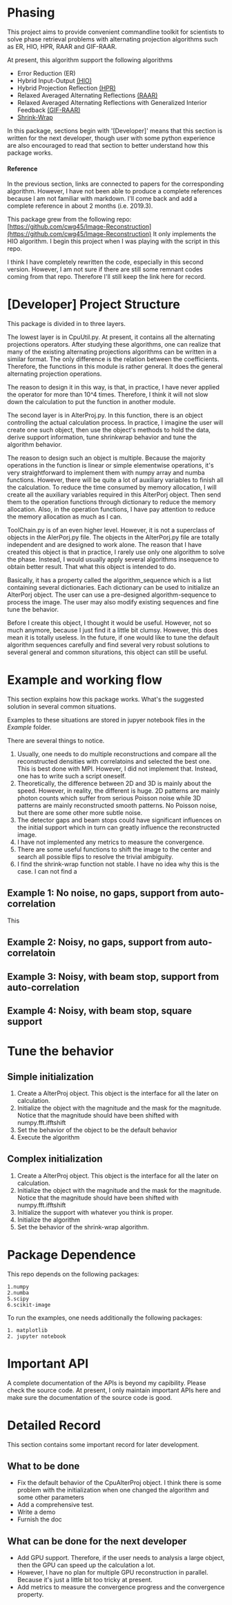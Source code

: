 # Phasing

This project aims to provide convenient commandline toolkit for scientists to solve phase 
retrieval problems with alternating projection algorithms such as ER, HIO, HPR, RAAR and GIF-RAAR.


At present, this algorithm support the following algorithms

- Error Reduction (ER)
- Hybrid Input-Output [(HIO)](https://www.osapublishing.org/ol/abstract.cfm?uri=ol-3-1-27)
- Hybrid Projection Reflection [(HPR)](https://www.ncbi.nlm.nih.gov/pubmed/12801170)
- Relaxed Averaged Alternating Reflections [(RAAR)](https://iopscience.iop.org/article/10.1088/0266-5611/21/1/004)
- Relaxed Averaged Alternating Reflections with Generalized Interior Feedback [(GIF-RAAR)](https://www.ncbi.nlm.nih.gov/pubmed/23187243) 
- [Shrink-Wrap](https://link.aps.org/doi/10.1103/PhysRevB.68.140101) 

In this package, sections begin with '[Developer]' means that this section is written for the next developer, though user with some python experience are also encouraged to read that section to better understand how this package works.

#### Reference 
In the previous section, links are connected to papers for the corresponding algorithm. However, 
I have not been able to produce a complete references because I am not familiar with markdown. 
I'll come back and add a complete reference in about 2 months (i.e. 2019.3).

This package grew from the following repo: [https://github.com/cwg45/Image-Reconstruction](https://github.com/cwg45/Image-Reconstruction)
It only implements the HIO algorithm. I begin this project when I was playing with the script in 
this repo. 

I think I have completely rewritten the code, especially in this second version. However, 
I am not sure if there are still some remnant codes coming from that repo. Therefore I'll still 
keep the link here for record. 

# [Developer] Project Structure

This package is divided in to three layers. 

The lowest layer is in CpuUtil.py. At present, it contains all the alternating projections operators. After studying these algorithms, one can realize that many of the existing alternating projections algorithms can be written in a similar format. The only difference is the relation between the coefficients. Therefore, the functions in this module is rather general. It does the general alternating projection operations.

The reason to design it in this way, is that, in practice, I have never applied the operator for more than 10^4 times. Therefore, I think it will not slow down the calculation to put the function in another module.

The second layer is in AlterProj.py. In this function, there is an object controlling the actual calculation process. In practice, I imagine the user will create one such object, then use the object's methods to hold the data, derive support information, tune shrinkwrap behavior and tune the algorithm behavior. 

The reason to design such an object is multiple. Because the majority operations in the function is linear or simple elementwise operations, it's very straightforward to implement them with numpy array and numba functions. However, there will be quite a lot of auxiliary variables to finish all the calculation. To reduce the time consumed by memory allocation, I will create all the auxiliary variables required in this AlterPorj object. Then send them to the operation functions through dictionary to reduce the memory allocation. Also, in the operation functions, I have pay attention to reduce the memory allocation as much as I can.

ToolChain.py is of an even higher level. However, it is not a superclass of objects in the AlerPorj.py file. The objects in the AlterPorj.py file are totally independent and are designed to work alone. The reason that I have created this object is that in practice, I rarely use only one algorithm to solve the phase. Instead, I would usually apply several algorithms insequence to obtain better result. That what this object is intended to do. 

Basically, it has a property called the algorithm_sequence which is a list containing several dictionaries. Each dictionary can be used to initialize an AlterPorj object. The user can use a pre-designed algorithm-sequence to process the image. The user may also modify existing sequences and fine tune the behavior. 

Before I create this object, I thought it would be useful. However, not so much anymore, because I just find it a little bit clumsy. However, this does mean it is totally useless. In the future, if one would like to tune the default algorithm sequences carefully and find several very robust solutions to several general and common siturations, this object can still be useful.

# Example and working flow
This section explains how this package works. What's the suggested solution in several common situations.

Examples to these situations are stored in jupyer notebook files in the *Example* folder. 

There are several things to notice. 

1. Usually, one needs to do multiple reconstructions and compare all the reconstructed densities with correlatoins and selected the best one. This is best done with MPI. However, I did not implement that. Instead, one has to write such a script oneself. 
2. Theoretically, the difference between 2D and 3D is mainly about the speed. However, in reality, the different is huge. 2D patterns are mainly photon counts which suffer from serious Poisson noise while 3D patterns are mainly reconstructed smooth patterns. No Poisson noise, but there are some other more subtle noise.
3. The detector gaps and beam stops could have significant influences on the initial support which in turn can greatly influence the reconstructed image.
4. I have not implemented any metrics to measure the convergence.
5. There are some useful functions to shift the image to the center and search all possible flips to resolve the trivial ambiguity.
6. I find the shrink-wrap function not stable. I have no idea why this is the case. I can not find a 

## Example 1: No noise, no gaps, support from auto-correlation
This 

## Example 2: Noisy, no gaps, support from auto-correlatoin

## Example 3: Noisy, with beam stop, support from auto-correlation

## Example 4: Noisy, with beam stop, square support


# Tune the behavior

## Simple initialization

1. Create a AlterProj object. This object is the interface for all the later on calculation.
2. Initialize the object with the magnitude and the mask for the magnitude. Notice that the 
magnitude should have been shifted with numpy.fft.ifftshift
3. Set the behavior of the object to be the default behavior
4. Execute the algorithm

## Complex initialization

1. Create a AlterProj object. This object is the interface for all the later on calculation.
2. Initialize the object with the magnitude and the mask for the magnitude. Notice that the 
magnitude should have been shifted with numpy.fft.ifftshift
3. Initialize the support with whatever you think is proper.
3. Initialize the algorithm 
4. Set the behavior of the shrink-wrap algorithm.

# Package Dependence
This repo depends on the following packages:

    1.numpy
    2.numba
    5.scipy
    6.scikit-image
 
To run the examples, one needs additionally the following
packages:

    1. matplotlib
    2. jupyter notebook

# Important API
A complete documentation of the APIs is beyond my capibility. Please check the source code. At present, I only maintain important APIs here and make sure the documentation of the source code is good.

# Detailed Record
This section contains some important record for later development.

## What to be done
- Fix the default behavior of the CpuAlterProj object. I think there is some problem with the 
initialization when one changed the algorithm and some other parameters
- Add a comprehensive test.
- Write a demo
- Furnish the doc

## What can be done for the next developer 
- Add GPU support. Therefore, if the user needs to analysis a large object, then the GPU can 
speed up the calculation a lot. 
- However, I have no plan for multiple GPU reconstruction in parallel. Because it's just a 
little bit too tricky at present.
- Add metrics to measure the convergence progress and the convergence property.